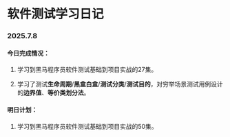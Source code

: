 # 软件测试学习日记



### 2025.7.8

#### 今日完成情况：

1. 学习到黑马程序员软件测试基础到项目实战的27集。

2. 学习了测试**生命周期**/**黑盒白盒**/**测试分类**/**测试目的**，对穷举场景测试用例设计的**边界值**、**等价类划分法**。

   

#### 明日计划：

1. 学习到黑马程序员软件测试基础到项目实战的50集。
